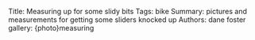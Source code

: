 Title: Measuring up for some slidy bits
Tags: bike
Summary: pictures and measurements for getting some sliders knocked up
Authors: dane foster
gallery: {photo}measuring

